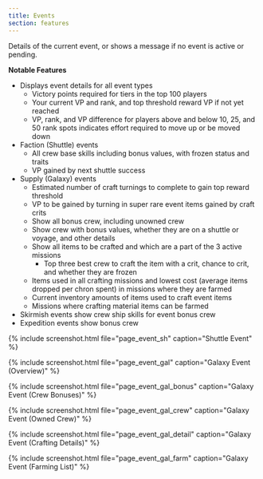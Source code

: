 ```yaml
---
title: Events
section: features
---
```

Details of the current event, or shows a message if no event is active or pending.

**Notable Features**
* Displays event details for all event types
  * Victory points required for tiers in the top 100 players
  * Your current VP and rank, and top threshold reward VP if not yet reached
  * VP, rank, and VP difference for players above and below 10, 25, and 50 rank spots indicates effort required to move up or be moved down
* Faction (Shuttle) events
  * All crew base skills including bonus values, with frozen status and traits
  * VP gained by next shuttle success
* Supply (Galaxy) events
  * Estimated number of craft turnings to complete to gain top reward threshold
  * VP to be gained by turning in super rare event items gained by craft crits
  * Show all bonus crew, including unowned crew
  * Show crew with bonus values, whether they are on a shuttle or voyage, and other details
  * Show all items to be crafted and which are a part of the 3 active missions
    * Top three best crew to craft the item with a crit, chance to crit, and whether they are frozen
  * Items used in all crafting missions and lowest cost (average items dropped per chron spent) in missions where they are farmed
  * Current inventory amounts of items used to craft event items
  * Missions where crafting material items can be farmed
* Skirmish events show crew ship skills for event bonus crew
* Expedition events show bonus crew

{% include screenshot.html file="page_event_sh" caption="Shuttle Event" %}

{% include screenshot.html file="page_event_gal" caption="Galaxy Event (Overview)" %}

{% include screenshot.html file="page_event_gal_bonus" caption="Galaxy Event (Crew Bonuses)" %}

{% include screenshot.html file="page_event_gal_crew" caption="Galaxy Event (Owned Crew)" %}

{% include screenshot.html file="page_event_gal_detail" caption="Galaxy Event (Crafting Details)" %}

{% include screenshot.html file="page_event_gal_farm" caption="Galaxy Event (Farming List)" %}
